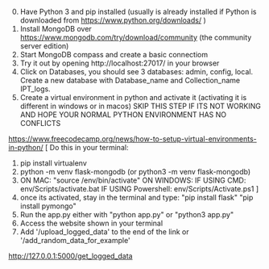0. Have Python 3 and pip installed (usually is already installed if Python is downloaded from https://www.python.org/downloads/ )
1. Install MongoDB over https://www.mongodb.com/try/download/community
(the community server edition)
2. Start MongoDB compass and create a basic connectiom
3. Try it out by opening http://localhost:27017/ in your browser
4. Click on Databases, you should see 3 databases: admin, config, local. Create a new database with Database_name and Collection_name IPT_logs.
5. Create a virtual environment in python and activate it (activating it is different in windows or in macos) SKIP THIS STEP IF ITS NOT WORKING AND HOPE YOUR NORMAL PYTHON ENVIRONMENT HAS NO CONFLICTS 

https://www.freecodecamp.org/news/how-to-setup-virtual-environments-in-python/
[ Do this in your terminal:
1. pip install virtualenv
2. python -m venv flask-mongodb (or python3 -m venv flask-mongodb)
3.  ON MAC:
"source /env/bin/activate"
    ON WINDOWS:
        IF USING CMD: env/Scripts/activate.bat
        IF USING Powershell: env/Scripts/Activate.ps1
]
6. once its activated, stay in the terminal and type:
"pip install flask"
"pip install pymongo"
7. Run the app.py either with "python app.py" or "python3 app.py"
8. Access the website shown in your terminal
9. Add '/upload_logged_data' to the end of the link or '/add_random_data_for_example'

http://127.0.0.1:5000/get_logged_data
